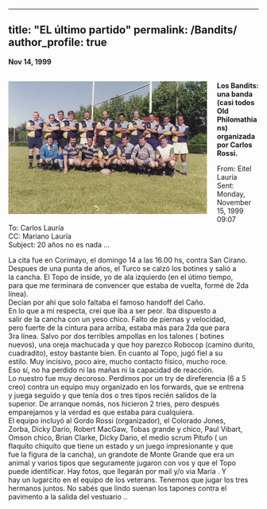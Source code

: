  ---
title: "EL último partido"
permalink: /Bandits/
author_profile: true
---

 **Nov 14, 1999** <br><br>
<!-- 
<img src="/images/Bandits.jpg" align="left" style="margin-right: 15px; width: 400px;" /> 
-->
<a href="/images/Bandits.jpg" target="_blank" style="text-decoration: none;">
      <img src="/images/Bandits.jpg" alt="Bandits" 
           style="float: left; margin-right: 20px; margin-bottom: 10px; width: 400px; max-width: 100%; height: auto; border: none;">
    </a>

**Los Bandits: una banda (casi todos Old Philomathians) organizada por Carlos Rossi.**<br>

From:	Eitel Lauría <br>
Sent:	Monday, November 15, 1999 09:07 <br>
To:	Carlos Lauría <br>
CC:	Mariano Lauría <br>
Subject: 20 años no es nada ...<br>

La cita fue en Corimayo, el domingo 14 a las 16.00 hs, contra San Cirano.<br>
Despues de una punta de años, el Turco se calzó los botines y salió a <br>
la cancha. El Topo de inside, yo de ala izquierdo (en el útimo tiempo, <br>
para que me terminara de convencer que estaba de vuelta, formé de 2da línea).<br>
Decían por ahí que solo faltaba el famoso handoff del Caño.<br>
En lo que a mi respecta, creí que iba a ser peor. Iba dispuesto a <br>
salir de la cancha con un yeso chico. Falto de piernas y velocidad, <br>
pero fuerte de la cintura para arriba, estaba más para 2da que para <br>
3ra línea. Salvo por dos terribles ampollas en los talones ( botines <br>
nuevos), una oreja machucada y que hoy parezco Robocop (camino durito, <br>
cuadradito), estoy bastante bien. En cuanto al Topo, jugó fiel a su <br>
estilo. Muy incisivo, poco aire, mucho contacto físico, mucho roce. <br>
Eso sí, no ha perdido ni las mañas ni la capacidad de reacción. <br>
Lo nuestro fue muy decoroso. Perdimos por un try de direferencia (6 a 5 <br>
creo) contra un equipo muy organizado en los forwards, que se entrena <br>
y juega seguido y que tenía dos o tres tipos recién salidos de la <br>
superior. De arranque nomás, nos hicieron 2 tries, pero después <br>
emparejamos y la verdad es que estaba para cualquiera. <br>
El equipo incluyó al Gordo Rossi (organizador), el Colorado Jones, <br>
Zorba, Dicky Darío, Robert MacGaw, Tobas grande y chico, Paul Vibart, <br>
Omson chico, Brian Clarke, Dicky Dario, el medio scrum Pitufo ( un <br>
flaquito chiquito que tiene un estado y un juego impresionante y que <br>
fue la figura de la cancha), un grandote de Monte Grande que era un <br>
animal y varios tipos que seguramente jugaron con vos y que el Topo <br>
puede identificar. Hay fotos, que llegarán por mail y/o via María . Y <br>
hay un lugarcito en el equipo de los veterans. Tenemos que jugar los tres <br>
hermanos juntos. No sabés que lindo suenan los tapones contra el <br>
pavimento a la salida del vestuario .. <br>




















